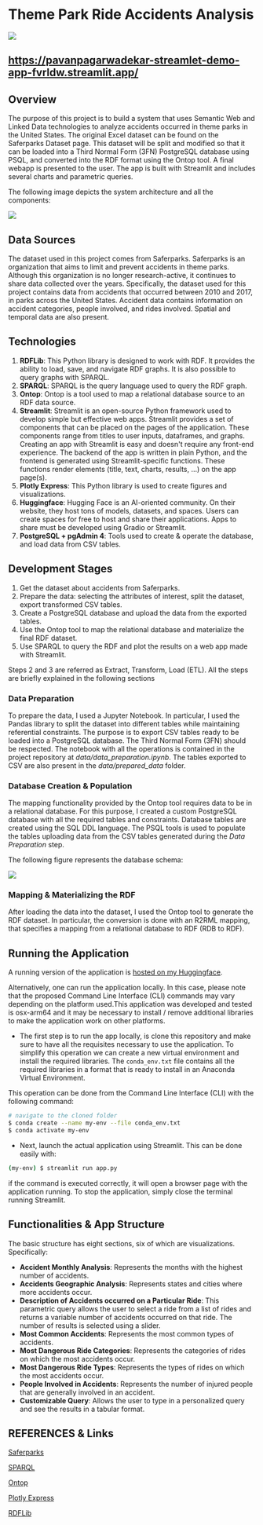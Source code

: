 # Theme Park Ride Accidents Analysis

<img src="./img/overview.png">

## https://pavanpagarwadekar-streamlet-demo-app-fvrldw.streamlit.app/

## Overview

The purpose of this project is to build a system that uses Semantic Web and Linked Data technologies to analyze accidents occurred in theme parks in the United States. The original Excel dataset can be found on the Saferparks Dataset page. This dataset will be split and modified so that it can be loaded into a Third Normal Form (3FN) PostgreSQL database using PSQL, and converted into the RDF format using the Ontop tool. A final webapp is presented to the user. The app is built with Streamlit and includes several charts and parametric queries. 

The following image depicts the system architecture and all the components:

<img src="./img/Architecture.png">

## Data Sources

The dataset used in this project comes from Saferparks. Saferparks is an organization that aims to limit and prevent accidents in theme parks. Although this organization is no longer research-active, it continues to share data collected over the years. Specifically, the dataset
used for this project contains data from accidents that occurred between 2010 and 2017, in parks across the United States. Accident data contains information on accident categories, people involved, and rides involved. Spatial and temporal data are also present.


## Technologies

1. **RDFLib**: This Python library is designed to work with RDF. It provides the ability to load, save, and navigate RDF graphs. It is also possible to query graphs with SPARQL.
2. **SPARQL**: SPARQL is the query language used to query the RDF graph.
3. **Ontop**: Ontop is a tool used to map a relational database source to an RDF data source.
4. **Streamlit**: Streamlit is an open-source Python framework used to develop simple but effective web apps. Streamlit provides a set of components that can be placed on the pages of the application. These components range from titles to user inputs, dataframes, and graphs. Creating an app with Streamlit is easy and doesn't require any front-end experience. The backend of the app is written in plain Python, and the frontend is generated using Streamlit-specific functions. These functions render elements (title, text, charts, results, …) on the app page(s).
5. **Plotly Express**: This Python library is used to create figures and visualizations.
6. **Huggingface**: Hugging Face is an AI-oriented community. On their website, they host tons of models, datasets, and spaces. Users can create spaces for free to host and share their applications. Apps to share must be developed using Gradio or Streamlit.
7. **PostgreSQL + pgAdmin 4**: Tools used to create \& operate the database, and load data from CSV tables.


## Development Stages

1. Get the dataset about accidents from Saferparks.
2. Prepare the data: selecting the attributes of interest, split the dataset, export transformed CSV tables.
3. Create a PostgreSQL database and upload the data from the exported tables.
4. Use the Ontop tool to map the relational database and materialize the final RDF dataset.
5. Use SPARQL to query the RDF and plot the results on a web app made with Streamlit.

Steps 2 and 3 are referred as Extract, Transform, Load (ETL). All the steps are briefly
explained in the following sections


### Data Preparation

To prepare the data, I used a Jupyter Notebook. In particular, I used the Pandas library to split the dataset into different tables while maintaining referential constraints. The purpose is to export CSV tables ready to be loaded into a PostgreSQL database. The Third Normal Form (3FN) should be respected. The notebook with all the operations is contained in the project repository at *data/data_preparation.ipynb*. The tables exported to CSV are also present in the *data/prepared_data* folder.

### Database Creation & Population

The mapping functionality provided by the Ontop tool requires data to be in a relational database. For this purpose, I created a custom PostgreSQL database with all the required tables and constraints. Database tables are created using the SQL DDL language. The PSQL tools is used to populate the tables uploading data from the CSV tables generated during the *Data Preparation* step.

The following figure represents the database schema:

<img src="./img/accident_db.png">


### Mapping & Materializing the RDF

After loading the data into the dataset, I used the Ontop tool to generate the RDF dataset. In particular, the conversion is done with an R2RML mapping, that specifies a mapping from a relational database to RDF (RDB to RDF).


## Running the Application

A running version of the application is [hosted on my Huggingface](https://huggingface.co/spaces/EdBianchi/ThemeParksAccidents_RDF-SPARQL).

Alternatively, one can run the application locally. In this case, please note that the proposed Command Line Interface (CLI) commands may vary depending on the platform used.This application was developed and tested is osx-arm64 and it may be necessary to install / remove additional libraries to make the application work on other platforms.

* The first step is to run the app locally, is clone this repository and make sure to have all the requisites necessary to use the application. To simplify this operation we can create a new virtual environment and install the required libraries. The `conda_env.txt` file contains all the required libraries in a format that is ready to install in an Anaconda Virtual Environment.

This operation can be done from the Command Line Interface (CLI) with the following command:
```bash
# navigate to the cloned folder
$ conda create --name my-env --file conda_env.txt
$ conda activate my-env
```

* Next, launch the actual application using Streamlit. This can be done easily with:

```bash
(my-env) $ streamlit run app.py
```

if the command is executed correctly, it will open a browser page with the application running.
To stop the application, simply close the terminal running Streamlit.


## Functionalities & App Structure

The basic structure has eight sections, six of which are visualizations. Specifically:

* **Accident Monthly Analysis**: Represents the months with the highest number of accidents.
* **Accidents Geographic Analysis**: Represents states and cities where more accidents occur.
* **Description of Accidents occurred on a Particular Ride**: This parametric query allows the user to select a ride from a list of rides and returns a variable number of accidents occurred on that ride. The number of results is selected using a slider.
* **Most Common Accidents**: Represents the most common types of accidents.
* **Most Dangerous Ride Categories**: Represents the categories of rides on which the most accidents occur.
* **Most Dangerous Ride Types**: Represents the types of rides on which the most accidents occur.
* **People Involved in Accidents**: Represents the number of injured people that are generally involved in an accident.
* **Customizable Query**: Allows the user to type in a personalized query and see the results in a tabular format.


## REFERENCES & Links
[Saferparks](https://ridesdatabase.org/saferparks)

[SPARQL](https://www.w3.org/TR/rdf-sparql-query/)

[Ontop](https://ontop-vkg.org)

[Plotly Express](https://plotly.com/python/plotly-express/)

[RDFLib](https://rdflib.readthedocs.io/en/stable/)

